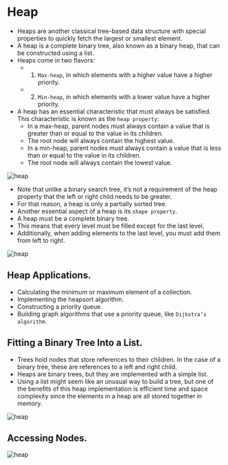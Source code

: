 # Heap
- Heaps are another classical tree-based data structure with special properties to quickly fetch the largest or smallest element.
- A heap is a complete binary tree, also known as a binary heap, that can be constructed using a list.
- Heaps come in two flavors:
  - 1. `Max-heap`, in which elements with a higher value have a higher priority.
  - 2. `Min-heap`, in which elements with a lower value have a higher priority.
- A heap has an essential characteristic that must always be satisfied. This characteristic is known as the `heap property`:
  - In a max-heap, parent nodes must always contain a value that is greater than or equal to the value in its children.
  - The root node will always contain the highest value.
  - In a min-heap, parent nodes must always contain a value that is less than or equal to the value in its children.
  - The root node will always contain the lowest value.

<p float="left">
   <img src="https://github.com/mo7amedaliEbaid/ds_dart/blob/f3d63f7de82262edfaff7adb06291a3ec56eb7a0/assets/heap_property.png"  alt="heap"/>
</p>

- Note that unlike a binary search tree, it’s not a requirement of the heap property that the left or right child needs to be greater.
- For that reason, a heap is only a partially sorted tree.
- Another essential aspect of a heap is its `shape property`.
- A heap must be a complete binary tree.
- This means that every level must be filled except for the last level.
- Additionally, when adding elements to the last level, you must add them from left to right.

<p float="left">
   <img src="https://github.com/mo7amedaliEbaid/ds_dart/blob/f3d63f7de82262edfaff7adb06291a3ec56eb7a0/assets/heap_shape.png"  alt="heap"/>
</p>

## Heap Applications.
- Calculating the minimum or maximum element of a collection.
- Implementing the heapsort algorithm.
- Constructing a priority queue.
- Building graph algorithms that use a priority queue, like `Dijkstra’s algorithm`.

## Fitting a Binary Tree Into a List.
- Trees hold nodes that store references to their children. In the case of a binary tree, these are references to a left and right child.
- Heaps are binary trees, but they are implemented with a simple list.
- Using a list might seem like an unusual way to build a tree, but one of the benefits of this heap implementation is efficient time and space complexity since the elements in a heap are all stored together in memory.

<p float="left">
   <img src="https://github.com/mo7amedaliEbaid/ds_dart/blob/26764083f6e37e95ba181a80b13dd53fea228469/assets/heap_list.png"  alt="heap"/>
</p>

## Accessing Nodes.

<p float="left">
   <img src="https://github.com/mo7amedaliEbaid/ds_dart/blob/4e7d59d3fecb64435d0910e034318a135c6d3fb0/assets/accessing_heap.png"  alt="heap"/>
</p>
